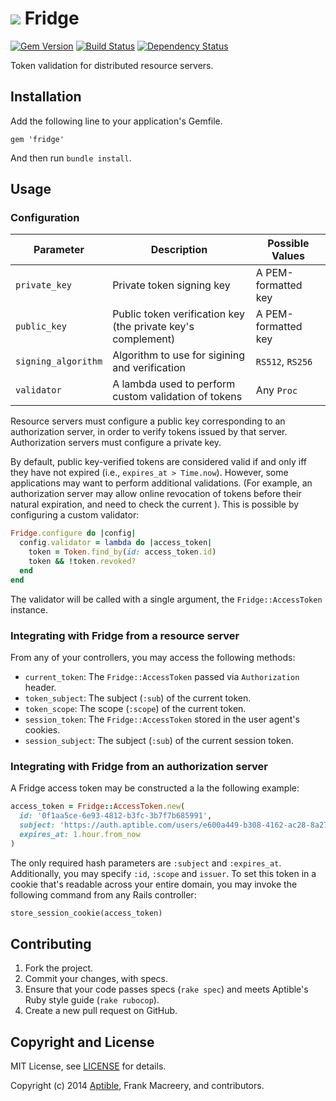 # ![](https://raw.github.com/aptible/straptible/master/lib/straptible/rails/templates/public.api/icon-60px.png) Fridge

[![Gem Version](https://badge.fury.io/rb/fridge.png)](https://rubygems.org/gems/fridge)
[![Build Status](https://travis-ci.org/aptible/fridge.png?branch=master)](https://travis-ci.org/aptible/fridge)
[![Dependency Status](https://gemnasium.com/aptible/fridge.png)](https://gemnasium.com/aptible/fridge)

Token validation for distributed resource servers.

## Installation

Add the following line to your application's Gemfile.

    gem 'fridge'

And then run `bundle install`.

## Usage

### Configuration

| Parameter | Description | Possible Values |
| --------- | ----------- | --------------- |
| `private_key` | Private token signing key | A PEM-formatted key |
| `public_key` | Public token verification key (the private key's complement) | A PEM-formatted key |
| `signing_algorithm` | Algorithm to use for sigining and verification | `RS512`, `RS256` |
| `validator` | A lambda used to perform custom validation of tokens | Any `Proc` |

Resource servers must configure a public key corresponding to an authorization server, in order to verify tokens issued by that server. Authorization servers must configure a private key.

By default, public key-verified tokens are considered valid if and only iff they have not expired (i.e., `expires_at > Time.now`). However, some applications may want to perform additional validations. (For example, an authorization server may allow online revocation of tokens before their natural expiration, and need to check the current ). This is possible by configuring a custom validator:

```ruby
Fridge.configure do |config|
  config.validator = lambda do |access_token|
    token = Token.find_by(id: access_token.id)
    token && !token.revoked?
  end
end
```

The validator will be called with a single argument, the `Fridge::AccessToken` instance.

### Integrating with Fridge from a resource server

From any of your controllers, you may access the following methods:

* `current_token`: The `Fridge::AccessToken` passed via `Authorization` header.
* `token_subject`: The subject (`:sub`) of the current token.
* `token_scope`: The scope (`:scope`) of the current token.
* `session_token`: The `Fridge::AccessToken` stored in the user agent's cookies.
* `session_subject`: The subject (`:sub`) of the current session token.


### Integrating with Fridge from an authorization server

A Fridge access token may be constructed a la the following example:

```ruby
access_token = Fridge::AccessToken.new(
  id: '0f1aa5ce-6e93-4812-b3fc-3b7f7b685991',
  subject: 'https://auth.aptible.com/users/e600a449-b308-4162-ac28-8a2769ad3f05',
  expires_at: 1.hour.from_now
)
```

The only required hash parameters are `:subject` and `:expires_at`. Additionally, you may specify `:id`, `:scope` and `issuer`. To set this token in a cookie that's readable across your entire domain, you may invoke the following command from any Rails controller:

```ruby
store_session_cookie(access_token)
```

## Contributing

1. Fork the project.
1. Commit your changes, with specs.
1. Ensure that your code passes specs (`rake spec`) and meets Aptible's Ruby style guide (`rake rubocop`).
1. Create a new pull request on GitHub.

## Copyright and License

MIT License, see [LICENSE](LICENSE.md) for details.

Copyright (c) 2014 [Aptible](https://www.aptible.com), Frank Macreery, and contributors.
